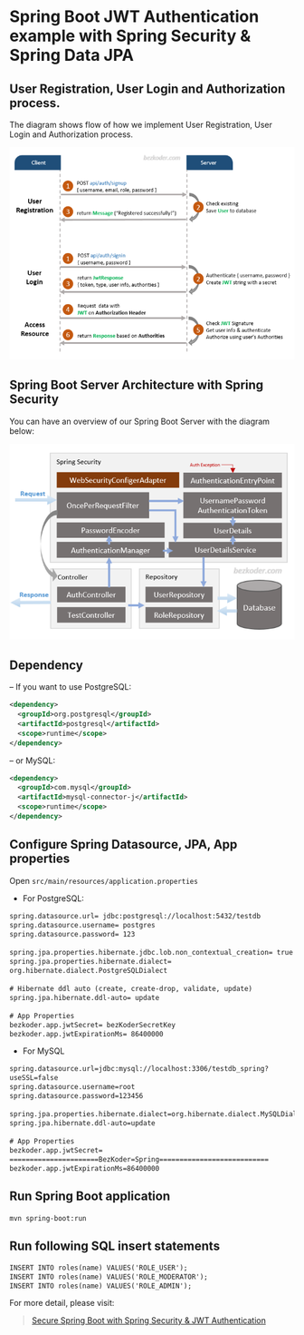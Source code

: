 # Spring Boot JWT Authentication example with Spring Security & Spring Data JPA

## User Registration, User Login and Authorization process.
The diagram shows flow of how we implement User Registration, User Login and Authorization process.

![spring-boot-jwt-authentication-spring-security-flow](spring-boot-jwt-authentication-spring-security-flow.png)

## Spring Boot Server Architecture with Spring Security
You can have an overview of our Spring Boot Server with the diagram below:

![spring-boot-jwt-authentication-spring-security-architecture](spring-boot-jwt-authentication-spring-security-architecture.png)

## Dependency
– If you want to use PostgreSQL:
```xml
<dependency>
  <groupId>org.postgresql</groupId>
  <artifactId>postgresql</artifactId>
  <scope>runtime</scope>
</dependency>
```
– or MySQL:
```xml
<dependency>
  <groupId>com.mysql</groupId>
  <artifactId>mysql-connector-j</artifactId>
  <scope>runtime</scope>
</dependency>
```
## Configure Spring Datasource, JPA, App properties
Open `src/main/resources/application.properties`
- For PostgreSQL:
```
spring.datasource.url= jdbc:postgresql://localhost:5432/testdb
spring.datasource.username= postgres
spring.datasource.password= 123

spring.jpa.properties.hibernate.jdbc.lob.non_contextual_creation= true
spring.jpa.properties.hibernate.dialect= org.hibernate.dialect.PostgreSQLDialect

# Hibernate ddl auto (create, create-drop, validate, update)
spring.jpa.hibernate.ddl-auto= update

# App Properties
bezkoder.app.jwtSecret= bezKoderSecretKey
bezkoder.app.jwtExpirationMs= 86400000
```
- For MySQL
```
spring.datasource.url=jdbc:mysql://localhost:3306/testdb_spring?useSSL=false
spring.datasource.username=root
spring.datasource.password=123456

spring.jpa.properties.hibernate.dialect=org.hibernate.dialect.MySQLDialect
spring.jpa.hibernate.ddl-auto=update

# App Properties
bezkoder.app.jwtSecret= ======================BezKoder=Spring===========================
bezkoder.app.jwtExpirationMs=86400000
```
## Run Spring Boot application
```
mvn spring-boot:run
```

## Run following SQL insert statements
```
INSERT INTO roles(name) VALUES('ROLE_USER');
INSERT INTO roles(name) VALUES('ROLE_MODERATOR');
INSERT INTO roles(name) VALUES('ROLE_ADMIN');
```

For more detail, please visit:
> [Secure Spring Boot with Spring Security & JWT Authentication](https://bezkoder.com/spring-boot-jwt-authentication/)
